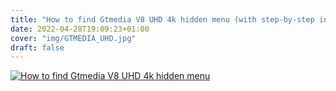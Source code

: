 ```yaml
---
title: "How to find Gtmedia V8 UHD 4k hidden menu (with step-by-step instructions)"
date: 2022-04-28T19:09:23+01:00
cover: "img/GTMEDIA_UHD.jpg"
draft: false
---
```





[![How to find Gtmedia V8 UHD 4k hidden menu](img/GTMEDIA_UHD.jpg)](https://www.youtube.com/watch?v=TQPOOPSmU6g "How to find Gtmedia V8 UHD 4k hidden menu")
